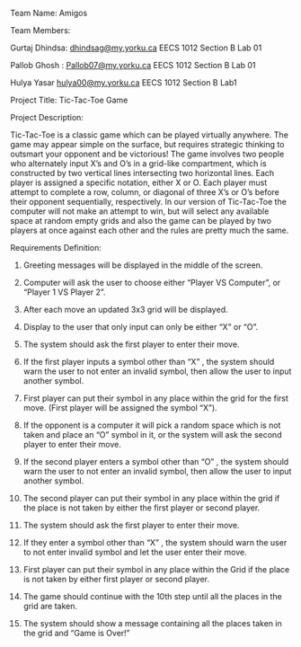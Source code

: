 Team Name:	Amigos

Team Members:

Gurtaj Dhindsa: dhindsag@my.yorku.ca EECS 1012 Section B Lab 01
 
Pallob Ghosh : Pallob07@my.yorku.ca EECS 1012 Section B Lab 01

Hulya Yasar hulya00@my.yorku.ca EECS 1012 Section B Lab1 





Project Title: Tic-Tac-Toe Game


Project Description:

Tic-Tac-Toe is a classic game which can be played virtually anywhere. The game may appear simple on the surface, but requires strategic thinking to outsmart your opponent and be victorious! The game involves two people who alternately input X’s and O’s in a grid-like compartment, which is constructed by two vertical lines intersecting two horizontal lines. Each player is assigned a specific notation, either X or O. Each player must attempt to complete a row, column, or diagonal of three X’s or O’s before their opponent sequentially, respectively. In our version of Tic-Tac-Toe the computer will not make an attempt to win, but will select any available space at random empty grids and also the game can be played by two players at once against each other and the rules are pretty much the same.






Requirements Definition:

1. Greeting messages will be displayed in the middle of the screen.

2. Computer will ask the user to choose either “Player VS Computer”, or “Player 1 VS Player 2”. 

3. After each move an updated 3x3 grid will be displayed.

4. Display to the user that only input can only be either “X” or “O”.

5. The system should ask the first player to enter their move.

6. If the first player inputs a symbol other than “X” , the system should warn the user to not enter an invalid symbol, then allow the user to input another symbol.

7. First player can put their symbol in any place within the grid for the first move. (First player will be assigned the symbol “X”).

8. If the opponent is a computer it will pick a random space which is not taken and place an “O” symbol in it, or the system will ask the second player to enter their move.

9. If the second player enters a symbol other than “O” , the system should warn the user to not enter an invalid symbol, then allow the user to input another symbol.

10. The second player can put their symbol in any place within the grid if the place is not taken by either the first player or second player.

11. The system should ask the first player to enter their move.

12. If they enter a symbol other than “X” , the system should warn the user to not enter invalid symbol and let the user enter their move.

13. First player can put their symbol in any place within the Grid if the place is not taken by either first player or second player.

14. The game should continue with the 10th step until all the places in the grid are taken. 

15. The system should show a message containing all the places taken in the grid and “Game is Over!”